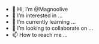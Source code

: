 - 👋 Hi, I’m @Magnoolive
- 👀 I’m interested in ...
- 🌱 I’m currently learning ...
- 💞️ I’m looking to collaborate on ...
- 📫 How to reach me ...

<!---
Magnoolive/Magnoolive is a ✨ special ✨ repository because its `README.md` (this file) appears on your GitHub profile.
You can click the Preview link to take a look at your changes.
--->
